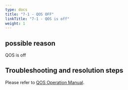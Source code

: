 ```yaml
---
type: docs
title: "7-1 - QOS OFF"
linkTitle: "7-1 - QOS is off"
weight: 1
---
```


## possible reason

QOS is off

## Troubleshooting and resolution steps


Please refer to [QOS Operation Manual](/en/docs3-v2/java-sdk/reference-manual/qos/).
<p style="margin-top: 3rem;"> </p>
